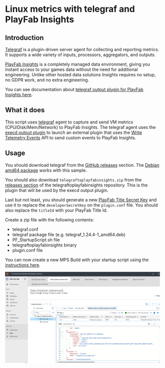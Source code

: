 # Linux metrics with telegraf and PlayFab Insights

## Introduction

[Telegraf](https://github.com/influxdata/telegraf) is a plugin-driven server agent for collecting and reporting metrics. It supports a wide variety of inputs, processors, aggregators, and outputs.

[PlayFab Insights](https://learn.microsoft.com/en-us/gaming/playfab/features/insights/) is a completely managed data environment, giving you instant access to your games data without the need for additional engineering. Unlike other hosted data solutions Insights requires no setup, no GDPR work, and no extra engineering.

You can see documentation about [telegraf output plugin for PlayFab Insights here](https://github.com/dgkanatsios/telegraftoplayfabinsights).

## What it does

This script uses [telegraf](https://www.influxdata.com/time-series-platform/telegraf/) agent to capture and send VM metrics (CPU/Disk/Mem/Network) to PlayFab Insights. The telegraf agent uses the [execd output plugin](https://github.com/influxdata/telegraf/blob/master/plugins/outputs/execd/README.md) to launch an external plugin that uses the [Write Telemetry Events](https://learn.microsoft.com/en-us/rest/api/playfab/events/play-stream-events/write-telemetry-events?view=playfab-rest) API to send custom events to PlayFab Insights.

## Usage

You should download telegraf from the [GitHub releases](https://github.com/influxdata/telegraf/releases) section. The [Debian amd64 package](https://dl.influxdata.com/telegraf/releases/telegraf_1.24.4-1_amd64.deb) works with this sample.

You should also download `telegraftoplayfabinsights.zip` from the [releases section](https://github.com/dgkanatsios/telegraftoplayfabinsights/releases/tag/v0.1) of the telegraftoplayfabinsights repository. This is the plugin that will be used by the execd output plugin.

Last but not least, you should generate a new [PlayFab Title Secret Key](https://developer.playfab.com/en-US/settings/title) and use it to replace the `developerSecretKey` on the `plugin.conf` file. You should also replace the `titleId` with your PlayFab Title Id.

Create a zip file with the following contents:

- telegraf.conf
- telegraf package file (e.g. telegraf_1.24.4-1_amd64.deb)
- PF_StartupScript.sh file
- telegraftoplayfabinsights binary
- plugin.conf file

You can now create a new MPS Build with your startup script using the [instructions here](https://learn.microsoft.com/en-us/gaming/playfab/features/multiplayer/servers/vmstartupscript).

![Linux metrics with telegraf and PlayFab Insights](../media/linux_metrics_telegraf_playfab_insights.png)
